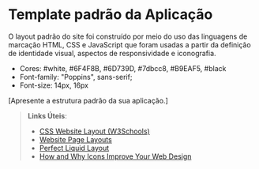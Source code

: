 # Template padrão da Aplicação

O layout padrão do site foi construído por meio do uso das linguagens de marcação HTML, CSS e JavaScript que foram usadas a partir da definição de identidade visual, aspectos de responsividade e iconografia.

- Cores: #white, #6F4F8B, #6D739D, #7dbcc8, #B9EAF5, #black
- Font-family: "Poppins", sans-serif;
- Font-size: 14px, 16px

[Apresente a estrutura padrão da sua aplicação.]

> **Links Úteis**:
>
> - [CSS Website Layout (W3Schools)](https://www.w3schools.com/css/css_website_layout.asp)
> - [Website Page Layouts](http://www.cellbiol.com/bioinformatics_web_development/chapter-3-your-first-web-page-learning-html-and-css/website-page-layouts/)
> - [Perfect Liquid Layout](https://matthewjamestaylor.com/perfect-liquid-layouts)
> - [How and Why Icons Improve Your Web Design](https://usabilla.com/blog/how-and-why-icons-improve-you-web-design/)
